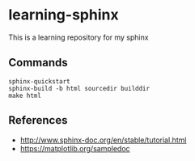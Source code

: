 # learning-sphinx
This is a learning repository for my sphinx

## Commands
````
sphinx-quickstart
sphinx-build -b html sourcedir builddir
make html
````

## References
* http://www.sphinx-doc.org/en/stable/tutorial.html
* https://matplotlib.org/sampledoc

